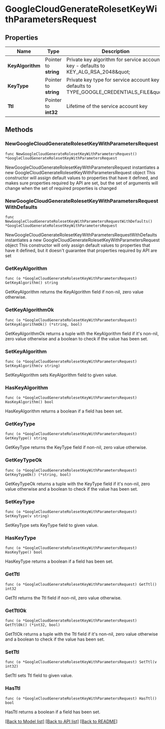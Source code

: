 # GoogleCloudGenerateRolesetKeyWithParametersRequest


## Properties

Name | Type | Description | Notes
------------ | ------------- | ------------- | -------------
**KeyAlgorithm** | Pointer to **string** | Private key algorithm for service account key - defaults to KEY_ALG_RSA_2048\&quot; | [optional] [default to "KEY_ALG_RSA_2048"]
**KeyType** | Pointer to **string** | Private key type for service account key - defaults to TYPE_GOOGLE_CREDENTIALS_FILE\&quot; | [optional] [default to "TYPE_GOOGLE_CREDENTIALS_FILE"]
**Ttl** | Pointer to **int32** | Lifetime of the service account key | [optional] 



## Methods


### NewGoogleCloudGenerateRolesetKeyWithParametersRequest

`func NewGoogleCloudGenerateRolesetKeyWithParametersRequest() *GoogleCloudGenerateRolesetKeyWithParametersRequest`

NewGoogleCloudGenerateRolesetKeyWithParametersRequest instantiates a new GoogleCloudGenerateRolesetKeyWithParametersRequest object
This constructor will assign default values to properties that have it defined,
and makes sure properties required by API are set, but the set of arguments
will change when the set of required properties is changed

### NewGoogleCloudGenerateRolesetKeyWithParametersRequestWithDefaults

`func NewGoogleCloudGenerateRolesetKeyWithParametersRequestWithDefaults() *GoogleCloudGenerateRolesetKeyWithParametersRequest`

NewGoogleCloudGenerateRolesetKeyWithParametersRequestWithDefaults instantiates a new GoogleCloudGenerateRolesetKeyWithParametersRequest object
This constructor will only assign default values to properties that have it defined,
but it doesn't guarantee that properties required by API are set


### GetKeyAlgorithm

`func (o *GoogleCloudGenerateRolesetKeyWithParametersRequest) GetKeyAlgorithm() string`

GetKeyAlgorithm returns the KeyAlgorithm field if non-nil, zero value otherwise.

### GetKeyAlgorithmOk

`func (o *GoogleCloudGenerateRolesetKeyWithParametersRequest) GetKeyAlgorithmOk() (*string, bool)`

GetKeyAlgorithmOk returns a tuple with the KeyAlgorithm field if it's non-nil, zero value otherwise
and a boolean to check if the value has been set.

### SetKeyAlgorithm

`func (o *GoogleCloudGenerateRolesetKeyWithParametersRequest) SetKeyAlgorithm(v string)`

SetKeyAlgorithm sets KeyAlgorithm field to given value.


### HasKeyAlgorithm

`func (o *GoogleCloudGenerateRolesetKeyWithParametersRequest) HasKeyAlgorithm() bool`

HasKeyAlgorithm returns a boolean if a field has been set.




### GetKeyType

`func (o *GoogleCloudGenerateRolesetKeyWithParametersRequest) GetKeyType() string`

GetKeyType returns the KeyType field if non-nil, zero value otherwise.

### GetKeyTypeOk

`func (o *GoogleCloudGenerateRolesetKeyWithParametersRequest) GetKeyTypeOk() (*string, bool)`

GetKeyTypeOk returns a tuple with the KeyType field if it's non-nil, zero value otherwise
and a boolean to check if the value has been set.

### SetKeyType

`func (o *GoogleCloudGenerateRolesetKeyWithParametersRequest) SetKeyType(v string)`

SetKeyType sets KeyType field to given value.


### HasKeyType

`func (o *GoogleCloudGenerateRolesetKeyWithParametersRequest) HasKeyType() bool`

HasKeyType returns a boolean if a field has been set.




### GetTtl

`func (o *GoogleCloudGenerateRolesetKeyWithParametersRequest) GetTtl() int32`

GetTtl returns the Ttl field if non-nil, zero value otherwise.

### GetTtlOk

`func (o *GoogleCloudGenerateRolesetKeyWithParametersRequest) GetTtlOk() (*int32, bool)`

GetTtlOk returns a tuple with the Ttl field if it's non-nil, zero value otherwise
and a boolean to check if the value has been set.

### SetTtl

`func (o *GoogleCloudGenerateRolesetKeyWithParametersRequest) SetTtl(v int32)`

SetTtl sets Ttl field to given value.


### HasTtl

`func (o *GoogleCloudGenerateRolesetKeyWithParametersRequest) HasTtl() bool`

HasTtl returns a boolean if a field has been set.









[[Back to Model list]](../README.md#documentation-for-models) [[Back to API list]](../README.md#documentation-for-api-endpoints) [[Back to README]](../README.md)



